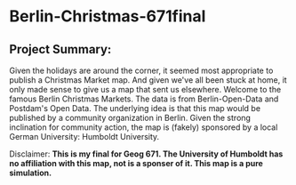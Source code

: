 # Berlin-Christmas-671final

## Project Summary:

Given the holidays are around the corner, it seemed most appropriate to publish a Christmas Market map. And given we've all been stuck at home, it only made sense to give us a map that sent us elsewhere. Welcome to the famous Berlin Christmas Markets. The data is from Berlin-Open-Data and Postdam's Open Data. The underlying idea is that this map would be published by a community organization in Berlin. Given the strong inclination for community action, the map is (fakely) sponsored by a local German University: Humboldt University.



Disclaimer: __This is my final for Geog 671. The University of Humboldt has no affiliation with this map, not is a sponser of it. This map is a pure simulation.__
